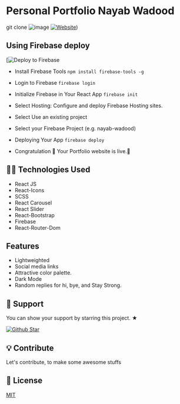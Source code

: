 # Personal Portfolio Nayab Wadood

git clone
![image](https://user-images.githubusercontent.com/86098390/222922881-b38d655d-df02-4dc8-a419-a6efa50f1916.png)
[![Website](https://img.shields.io/website?style=for-the-badge&up_message=Demo&url=https%3A%2F%2Fvima.netlify.app%2F)](https://nayab-wadood-99.web.app/))

## Using Firebase deploy
[![Deploy to Firebase]([https://nayab-wadood-99.web.app/](https://console.firebase.google.com/))
- Install Firebase Tools `npm install firebase-tools -g`
- Login to Firebase `firebase login`
- Initialize Firebase in Your React App `firebase init`
- Select Hosting: Configure and deploy Firebase Hosting sites.
- Select Use an existing project
- Select your Firebase Project (e.g. nayab-wadood)
- Deploying Your App `firebase deploy`

- Congratulation 🎉 Your Portfolio website is live.🥳

## 👨‍💻 Technologies Used

- React JS
- React-Icons
- SCSS
- React Carousel
- React Slider
- React-Bootstrap
- Firebase
- React-Router-Dom

## Features

- Lightweighted
- Social media links
- Attractive color palette.
- Dark Mode
- Random replies for hi, bye, and Stay Strong.

## 💖 Support

<p>You can show your support by starring this project. ★</p>
<a href="https://github.com/arifszn/gitprofile/stargazers">
  <img src="https://img.shields.io/github/stars/arifszn/gitprofile?style=social" alt="Github Star">
</a>

## 💡 Contribute

Let's contribute, to make some awesome stuffs

## 📄 License

[MIT](https://github.com/arifszn/gitprofile/blob/main/LICENSE)
